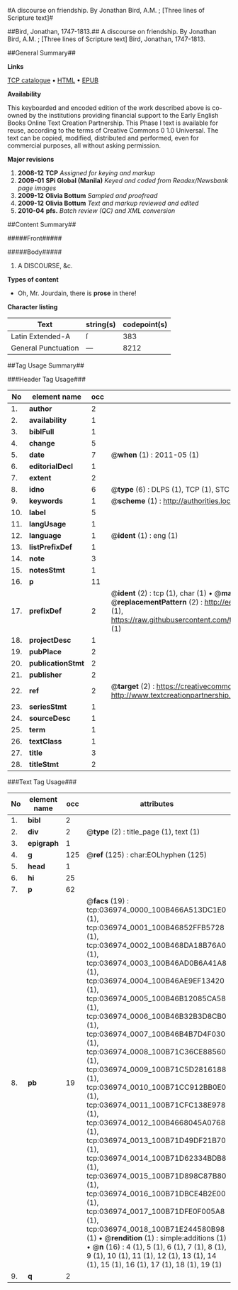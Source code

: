 #A discourse on friendship. By Jonathan Bird, A.M. ; [Three lines of Scripture text]#

##Bird, Jonathan, 1747-1813.##
A discourse on friendship. By Jonathan Bird, A.M. ; [Three lines of Scripture text]
Bird, Jonathan, 1747-1813.

##General Summary##

**Links**

[TCP catalogue](http://www.ota.ox.ac.uk/tcp/)  • 
[HTML](http://tei.it.ox.ac.uk/tcp/Texts-HTML/free/N27/N27746.html)  • 
[EPUB](http://tei.it.ox.ac.uk/tcp/Texts-EPUB/free/N27/N27746.epub)

**Availability**

This keyboarded and encoded edition of the
	       work described above is co-owned by the institutions
	       providing financial support to the Early English Books
	       Online Text Creation Partnership. This Phase I text is
	       available for reuse, according to the terms of Creative
	       Commons 0 1.0 Universal. The text can be copied,
	       modified, distributed and performed, even for
	       commercial purposes, all without asking permission.

**Major revisions**

1. __2008-12__ __TCP__ *Assigned for keying and markup*
1. __2009-01__ __SPi Global (Manila)__ *Keyed and coded from Readex/Newsbank page images*
1. __2009-12__ __Olivia Bottum__ *Sampled and proofread*
1. __2009-12__ __Olivia Bottum__ *Text and markup reviewed and edited*
1. __2010-04__ __pfs.__ *Batch review (QC) and XML conversion*

##Content Summary##

#####Front#####

#####Body#####

1. A DISCOURSE, &c.

**Types of content**

  * Oh, Mr. Jourdain, there is **prose** in there!

**Character listing**


|Text|string(s)|codepoint(s)|
|---|---|---|
|Latin Extended-A|ſ|383|
|General Punctuation|—|8212|

##Tag Usage Summary##

###Header Tag Usage###

|No|element name|occ|attributes|
|---|---|---|---|
|1.|__author__|2||
|2.|__availability__|1||
|3.|__biblFull__|1||
|4.|__change__|5||
|5.|__date__|7| @__when__ (1) : 2011-05 (1)|
|6.|__editorialDecl__|1||
|7.|__extent__|2||
|8.|__idno__|6| @__type__ (6) : DLPS (1), TCP (1), STC (1), NOTIS (1), IMAGE-SET (1), EVANS-CITATION (1)|
|9.|__keywords__|1| @__scheme__ (1) : http://authorities.loc.gov/ (1)|
|10.|__label__|5||
|11.|__langUsage__|1||
|12.|__language__|1| @__ident__ (1) : eng (1)|
|13.|__listPrefixDef__|1||
|14.|__note__|3||
|15.|__notesStmt__|1||
|16.|__p__|11||
|17.|__prefixDef__|2| @__ident__ (2) : tcp (1), char (1)  •  @__matchPattern__ (2) : ([0-9\-]+):([0-9IVX]+) (1), (.+) (1)  •  @__replacementPattern__ (2) : http://eebo.chadwyck.com/downloadtiff?vid=$1&page=$2 (1), https://raw.githubusercontent.com/textcreationpartnership/Texts/master/tcpchars.xml#$1 (1)|
|18.|__projectDesc__|1||
|19.|__pubPlace__|2||
|20.|__publicationStmt__|2||
|21.|__publisher__|2||
|22.|__ref__|2| @__target__ (2) : https://creativecommons.org/publicdomain/zero/1.0/ (1), http://www.textcreationpartnership.org/docs/. (1)|
|23.|__seriesStmt__|1||
|24.|__sourceDesc__|1||
|25.|__term__|1||
|26.|__textClass__|1||
|27.|__title__|3||
|28.|__titleStmt__|2||


###Text Tag Usage###

|No|element name|occ|attributes|
|---|---|---|---|
|1.|__bibl__|2||
|2.|__div__|2| @__type__ (2) : title_page (1), text (1)|
|3.|__epigraph__|1||
|4.|__g__|125| @__ref__ (125) : char:EOLhyphen (125)|
|5.|__head__|1||
|6.|__hi__|25||
|7.|__p__|62||
|8.|__pb__|19| @__facs__ (19) : tcp:036974_0000_100B466A513DC1E0 (1), tcp:036974_0001_100B46852FFB5728 (1), tcp:036974_0002_100B468DA18B76A0 (1), tcp:036974_0003_100B46AD0B6A41A8 (1), tcp:036974_0004_100B46AE9EF13420 (1), tcp:036974_0005_100B46B12085CA58 (1), tcp:036974_0006_100B46B32B3D8CB0 (1), tcp:036974_0007_100B46B4B7D4F030 (1), tcp:036974_0008_100B71C36CE88560 (1), tcp:036974_0009_100B71C5D2816188 (1), tcp:036974_0010_100B71CC912BB0E0 (1), tcp:036974_0011_100B71CFC138E978 (1), tcp:036974_0012_100B4668045A0768 (1), tcp:036974_0013_100B71D49DF21B70 (1), tcp:036974_0014_100B71D62334BDB8 (1), tcp:036974_0015_100B71D898C87B80 (1), tcp:036974_0016_100B71DBCE4B2E00 (1), tcp:036974_0017_100B71DFE0F005A8 (1), tcp:036974_0018_100B71E244580B98 (1)  •  @__rendition__ (1) : simple:additions (1)  •  @__n__ (16) : 4 (1), 5 (1), 6 (1), 7 (1), 8 (1), 9 (1), 10 (1), 11 (1), 12 (1), 13 (1), 14 (1), 15 (1), 16 (1), 17 (1), 18 (1), 19 (1)|
|9.|__q__|2||
